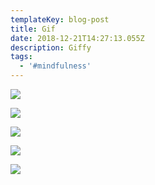 ```yaml
---
templateKey: blog-post
title: Gif
date: 2018-12-21T14:27:13.055Z
description: Giffy
tags:
  - '#mindfulness'
---
```

![](/img/tenor.gif)

![](/img/gsrm.gif)

![](/img/51m8bfqbwll._ac_sy400_.jpg)

![](/img/yo5sfl.gif)

![](/img/1219181851.jpg)
